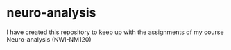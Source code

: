 # neuro-analysis
I have created this repository to keep up with the assignments of my course Neuro-analysis (NWI-NM120)
